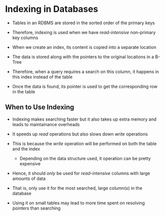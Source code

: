 # Indexing in Databases

- Tables in an RDBMS are stored in the sorted order of the primary keys

- Therefore, indexing is used when we have *read-intensive* non-primary key columns

- When we create an index, its content is copied into a separate location

- The data is stored along with the pointers to the original locations in a B-Tree

- Therefore, when a query requires a search on this column, it happens in this
index instead of the table

- Once the data is found, its pointer is used to get the corresponding row in the
table

## When to Use Indexing

- Indexing makes searching faster but it also takes up extra memory and leads to
maintainance overheads

- It speeds up *read* operations but also slows down *write* operations

- This is because the *write* operation will be performed on both the table and
the index

  - Depending on the data structure used, it operation can be pretty expensive

- Hence, it should *only* be used for *read-intensive* columns with large amounts
of data

- That is, only use it for the most searched, large column(s) in the database

- Using it on small tables may lead to more time spent on resolving pointers than
searching
